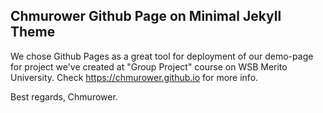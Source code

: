 ## Chmurower Github Page on Minimal Jekyll Theme

We chose Github Pages as a great tool for deployment of our demo-page
for project we've created at "Group Project" course on WSB Merito University.
Check https://chmurower.github.io for more info.

Best regards, Chmurower.